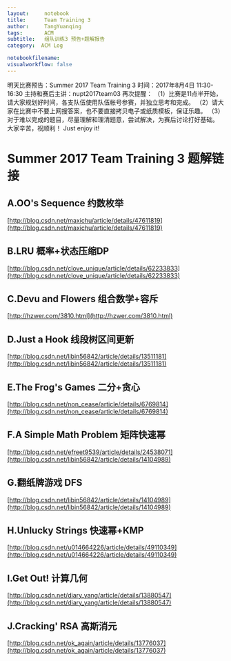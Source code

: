 ```yaml
---
layout:     notebook
title:      Team Training 3
author:     TangYuanqing
tags: 		ACM
subtitle:   组队训练3 预告+题解报告
category:  ACM Log

notebookfilename:
visualworkflow: false
---
```


明天比赛预告：Summer 2017 Team Training 3
时间：2017年8月4日 11:30-16:30
主持和赛后主讲：nupt2017team03
再次提醒：
（1）比赛是11点半开始，请大家规划好时间，各支队伍使用队伍帐号参赛，并独立思考和完成。
（2）请大家在比赛中不要上网搜答案，也不要直接拷贝电子或纸质模板，保证乐趣。
（3）对于难以完成的题目，尽量理解和理清题意，尝试解决，为赛后讨论打好基础。
大家辛苦，祝顺利！
Just enjoy it!


# Summer 2017 Team Training 3 题解链接

## A.OO's Sequence  约数枚举
[http://blog.csdn.net/maxichu/article/details/47611819](http://blog.csdn.net/maxichu/article/details/47611819)


## B.LRU  概率+状态压缩DP
[http://blog.csdn.net/clove_unique/article/details/62233833](http://blog.csdn.net/clove_unique/article/details/62233833)


## C.Devu and Flowers  组合数学+容斥
[http://hzwer.com/3810.html](http://hzwer.com/3810.html)


## D.Just a Hook  线段树区间更新
[http://blog.csdn.net/libin56842/article/details/13511181](http://blog.csdn.net/libin56842/article/details/13511181)



## E.The Frog's Games  二分+贪心
[http://blog.csdn.net/non_cease/article/details/6769814](http://blog.csdn.net/non_cease/article/details/6769814)


## F.A Simple Math Problem  矩阵快速幂
[http://blog.csdn.net/efreet9539/article/details/24538071](http://blog.csdn.net/libin56842/article/details/14104989)


## G.翻纸牌游戏  DFS
[http://blog.csdn.net/libin56842/article/details/14104989](http://blog.csdn.net/libin56842/article/details/14104989)


## H.Unlucky Strings  快速幂+KMP
[http://blog.csdn.net/u014664226/article/details/49110349](http://blog.csdn.net/u014664226/article/details/49110349)


## I.Get Out!  计算几何
[http://blog.csdn.net/diary_yang/article/details/13880547](http://blog.csdn.net/diary_yang/article/details/13880547)


## J.Cracking' RSA  高斯消元
[http://blog.csdn.net/ok_again/article/details/13776037](http://blog.csdn.net/ok_again/article/details/13776037)
